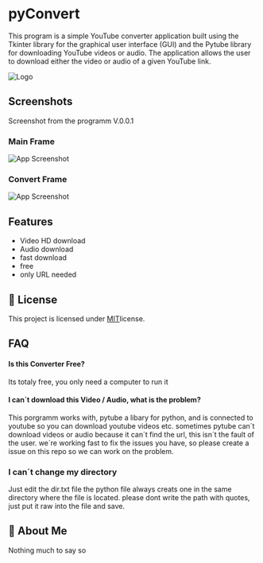 
# pyConvert

This program is a simple YouTube converter application built using the Tkinter library for the graphical user interface (GUI) and the Pytube library for downloading YouTube videos or audio. The application allows the user to download either the video or audio of a given YouTube link.


![Logo](https://i.ibb.co/Lz3dF0F/Icon.png)


## Screenshots
 Screenshot from the programm V.0.0.1
###  Main Frame
![App Screenshot](https://i.ibb.co/YXfBvzn/Screenshot-2023-07-20-193705.png)
### Convert Frame
![App Screenshot](https://i.ibb.co/3fkLJ3M/Screenshot-2023-07-20-195057.png)
## Features

- Video HD download
- Audio download
- fast download
- free
- only URL needed


## 📝 License

This project is licensed under [MIT](https://github.com/LoLFuchs/Youtube-Video-Converter/blob/main/LICENSE)license.


## FAQ

#### Is this Converter Free?

Its totaly free, you only need a computer to run it

#### I can´t download this Video / Audio, what is the problem?

This porgramm works with, pytube a libary for python, and is connected to youtube so you can download youtube videos etc. sometimes pytube can´t download videos or audio because it can´t find the url, this isn´t the fault of the user. we´re working fast to fix the issues you have, so please create a issue on this repo so we can work on the problem. 

### I can´t change my directory

Just edit the dir.txt file the python file always creats one in the same directory where the file is located.
please dont write the path with quotes, just put it raw into the file and save.


## 🚀 About Me
Nothing much to say so 

